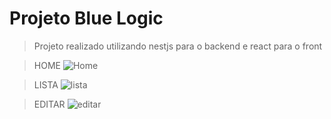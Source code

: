 # Projeto Blue Logic

> Projeto realizado utilizando nestjs para o backend e react para o front

> HOME
![Home](https://github.com/user-attachments/assets/8a14a89e-6d4a-4b53-848d-8365a675b509)

>LISTA
![lista](https://github.com/user-attachments/assets/b55f7235-02f0-462f-9a7b-635f83c307ab)

>EDITAR
![editar](https://github.com/user-attachments/assets/a480ea5c-e28e-4886-bc3b-c32c21ebe945)

